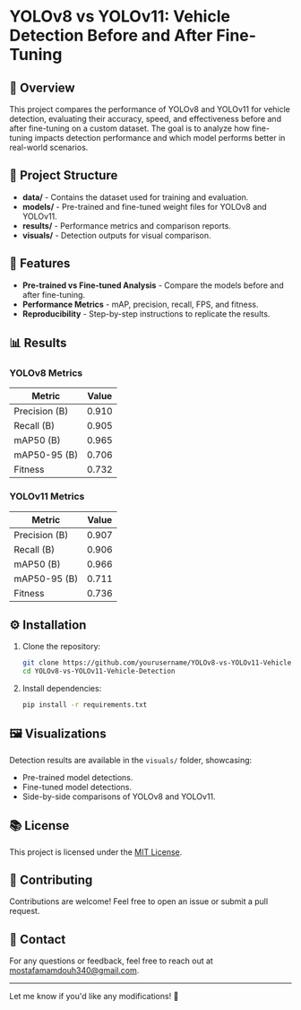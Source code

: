 # YOLOv8 vs YOLOv11: Vehicle Detection Before and After Fine-Tuning

## 🌟 Overview

This project compares the performance of YOLOv8 and YOLOv11 for vehicle detection, evaluating their accuracy, speed, and effectiveness before and after fine-tuning on a custom dataset. The goal is to analyze how fine-tuning impacts detection performance and which model performs better in real-world scenarios.

## 📂 Project Structure

- **data/** - Contains the dataset used for training and evaluation.
- **models/** - Pre-trained and fine-tuned weight files for YOLOv8 and YOLOv11.
- **results/** - Performance metrics and comparison reports.
- **visuals/** - Detection outputs for visual comparison.

## 🚀 Features

- **Pre-trained vs Fine-tuned Analysis** - Compare the models before and after fine-tuning.
- **Performance Metrics** - mAP, precision, recall, FPS, and fitness.
- **Reproducibility** - Step-by-step instructions to replicate the results.

## 📊 Results

### YOLOv8 Metrics

| Metric | Value |
|--------|-------|
| Precision (B) | 0.910 |
| Recall (B) | 0.905 |
| mAP50 (B) | 0.965 |
| mAP50-95 (B) | 0.706 |
| Fitness | 0.732 |

### YOLOv11 Metrics

| Metric | Value |
|--------|-------|
| Precision (B) | 0.907 |
| Recall (B) | 0.906 |
| mAP50 (B) | 0.966 |
| mAP50-95 (B) | 0.711 |
| Fitness | 0.736 |

## ⚙️ Installation

1. Clone the repository:
   ```bash
   git clone https://github.com/yourusername/YOLOv8-vs-YOLOv11-Vehicle-Detection.git
   cd YOLOv8-vs-YOLOv11-Vehicle-Detection
   ```
2. Install dependencies:
   ```bash
   pip install -r requirements.txt
   ```

## 🖼️ Visualizations
Detection results are available in the `visuals/` folder, showcasing:
- Pre-trained model detections.
- Fine-tuned model detections.
- Side-by-side comparisons of YOLOv8 and YOLOv11.

## 📚 License
This project is licensed under the [MIT License](LICENSE).

## 👥 Contributing
Contributions are welcome! Feel free to open an issue or submit a pull request.

## 📧 Contact
For any questions or feedback, feel free to reach out at mostafamamdouh340@gmail.com.

---

Let me know if you'd like any modifications! 🚀

